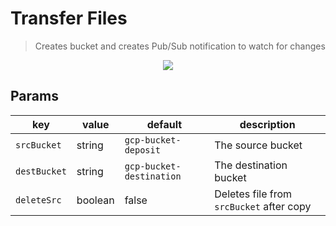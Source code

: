 # Transfer Files

> Creates bucket and creates Pub/Sub notification to watch for changes

<p align="center">
  <a href="https://github.com/luan-asym/gcp-test-playground/actions/workflows/deploy-transferfiles.http.yml">
    <img src="https://github.com/luan-asym/gcp-test-playground/actions/workflows/deploy-transferfiles.http.yml/badge.svg">
  </a>
</p>

## Params

| key          | value   | default                  | description                              |
| ------------ | ------- | ------------------------ | ---------------------------------------- |
| `srcBucket`  | string  | `gcp-bucket-deposit`     | The source bucket                        |
| `destBucket` | string  | `gcp-bucket-destination` | The destination bucket                   |
| `deleteSrc`  | boolean | false                    | Deletes file from `srcBucket` after copy |
